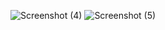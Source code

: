 
![Screenshot (4)](https://user-images.githubusercontent.com/101651806/165429114-de4d39b9-cbbf-4328-bccb-66ce2e775e55.png)
![Screenshot (5)](https://user-images.githubusercontent.com/101651806/165429129-1fb8eb6d-b531-43ee-8616-b6a40595369d.png)
